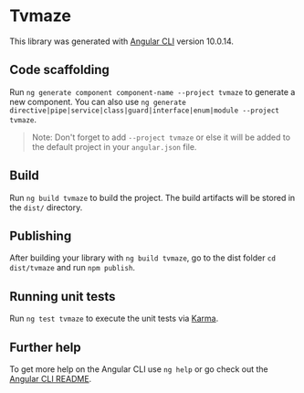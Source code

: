 # Tvmaze

This library was generated with [Angular CLI](https://github.com/angular/angular-cli) version 10.0.14.

## Code scaffolding

Run `ng generate component component-name --project tvmaze` to generate a new component. You can also use `ng generate directive|pipe|service|class|guard|interface|enum|module --project tvmaze`.
> Note: Don't forget to add `--project tvmaze` or else it will be added to the default project in your `angular.json` file. 

## Build

Run `ng build tvmaze` to build the project. The build artifacts will be stored in the `dist/` directory.

## Publishing

After building your library with `ng build tvmaze`, go to the dist folder `cd dist/tvmaze` and run `npm publish`.

## Running unit tests

Run `ng test tvmaze` to execute the unit tests via [Karma](https://karma-runner.github.io).

## Further help

To get more help on the Angular CLI use `ng help` or go check out the [Angular CLI README](https://github.com/angular/angular-cli/blob/master/README.md).

